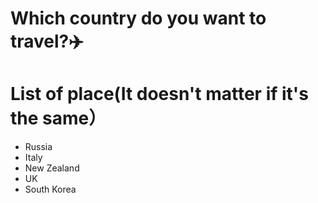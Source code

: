 # Which country do you want to travel?✈️

# List of place(It doesn't matter if it's the same）
- Russia
- Italy
- New Zealand
- UK
- South Korea
